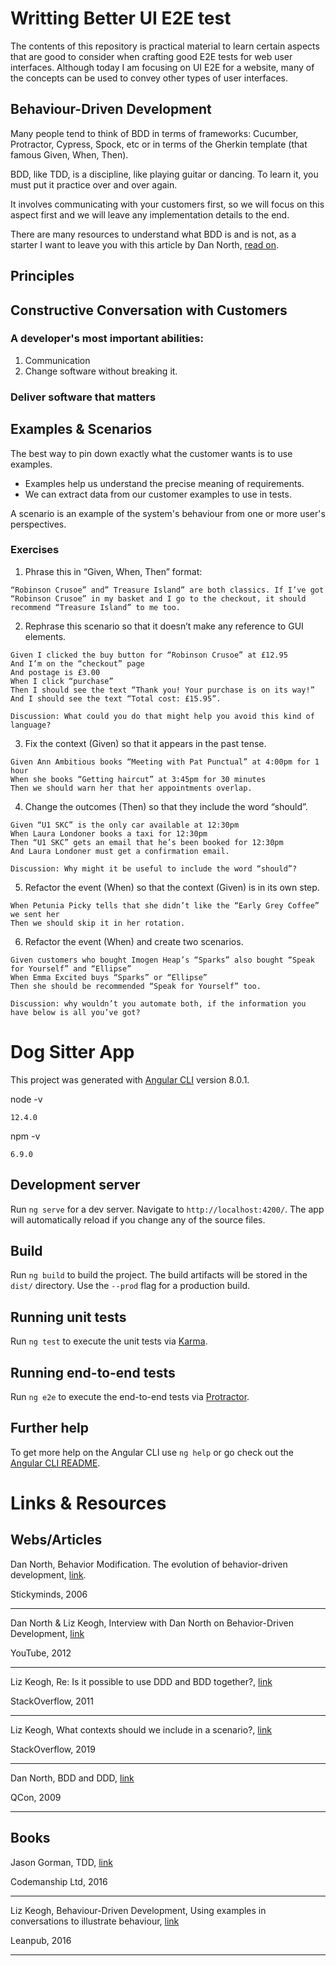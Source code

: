 # Writting Better UI E2E test

The contents of this repository is practical material to learn certain aspects that are good to consider
when crafting good E2E tests for web user interfaces. Although today I am focusing on UI E2E for a website,
many of the concepts can be used to convey other types of user interfaces. 

## Behaviour-Driven Development

Many people tend to think of BDD in terms of frameworks: Cucumber, Protractor, Cypress, Spock, etc or in terms
of the Gherkin template (that famous Given, When, Then).

BDD, like TDD, is a discipline, like playing guitar or dancing. To learn it, you must put it practice over and over again.

It involves communicating with your customers first, so we will focus on this aspect first and we will leave
any implementation details to the end.

There are many resources to understand what BDD is and is not, as a starter I want to leave you 
with this article by Dan North, [read on](https://www.stickyminds.com/better-software-magazine/behavior-modification).  

## Principles

## Constructive Conversation with Customers

### A developer's most important abilities:
1. Communication
2. Change software without breaking it.

### Deliver software that matters

## Examples & Scenarios

The best way to pin down exactly what the customer wants is to use examples.
* Examples help us understand the precise meaning of requirements.
* We can extract data from our customer examples to use in tests.

A scenario is an example of the system's behaviour from one or more user's perspectives.

### Exercises

1. Phrase this in “Given, When, Then” format:
 
 ```
“Robinson Crusoe” and” Treasure Island” are both classics. If I’ve got “Robinson Crusoe” in my basket and I go to the checkout, it should recommend “Treasure Island” to me too.
 ```
 
2. Rephrase this scenario so that it doesn’t make any reference to GUI elements. 
 
 ```
Given I clicked the buy button for “Robinson Crusoe” at £12.95
And I’m on the “checkout” page
And postage is £3.00
When I click “purchase”
Then I should see the text “Thank you! Your purchase is on its way!”
And I should see the text “Total cost: £15.95”.
 ```
 
 ```
 Discussion: What could you do that might help you avoid this kind of language?
  ```

3. Fix the context (Given) so that it appears in the past tense.
 
 ```
 Given Ann Ambitious books “Meeting with Pat Punctual” at 4:00pm for 1 hour
When she books “Getting haircut” at 3:45pm for 30 minutes
Then we should warn her that her appointments overlap.
 ```
 
4. Change the outcomes (Then) so that they include the word “should”. 
 
 ```
 Given “U1 SKC” is the only car available at 12:30pm
When Laura Londoner books a taxi for 12:30pm
Then “U1 SKC” gets an email that he’s been booked for 12:30pm
And Laura Londoner must get a confirmation email.
 ```
 
  ```
Discussion: Why might it be useful to include the word “should”?
 ```
 
5. Refactor the event (When) so that the context (Given) is in its own step.
 
 ```
When Petunia Picky tells that she didn’t like the “Early Grey Coffee” we sent her
Then we should skip it in her rotation.
 ```
 
6. Refactor the event (When) and create two scenarios.
 
 ``` 
Given customers who bought Imogen Heap’s “Sparks” also bought “Speak for Yourself” and “Ellipse”
When Emma Excited buys “Sparks” or “Ellipse”
Then she should be recommended “Speak for Yourself” too.
 ```
 
 ```
Discussion: why wouldn’t you automate both, if the information you have below is all you’ve got?
 ```


# Dog Sitter App

This project was generated with [Angular CLI](https://github.com/angular/angular-cli) version 8.0.1.

node -v
```
12.4.0
```

npm -v
```
6.9.0
```

## Development server

Run `ng serve` for a dev server. Navigate to `http://localhost:4200/`. The app will automatically reload if you change any of the source files.

## Build

Run `ng build` to build the project. The build artifacts will be stored in the `dist/` directory. Use the `--prod` flag for a production build.

## Running unit tests

Run `ng test` to execute the unit tests via [Karma](https://karma-runner.github.io).

## Running end-to-end tests

Run `ng e2e` to execute the end-to-end tests via [Protractor](http://www.protractortest.org/).

## Further help

To get more help on the Angular CLI use `ng help` or go check out the [Angular CLI README](https://github.com/angular/angular-cli/blob/master/README.md).

# Links & Resources

## Webs/Articles

Dan North, Behavior Modification. The evolution of behavior-driven development,
[link](https://www.stickyminds.com/better-software-magazine/behavior-modification).

Stickyminds, 2006

---

Dan North & Liz Keogh, Interview with Dan North on Behavior-Driven Development,
[link](https://youtu.be/qWsnmx45734)

YouTube, 2012

---

Liz Keogh, Re: Is it possible to use DDD and BDD together?,
[link](https://stackoverflow.com/a/7152118)

StackOverflow, 2011

---

Liz Keogh, What contexts should we include in a scenario?,
[link](https://stackoverflow.com/a/56002442)

StackOverflow, 2019

---

Dan North, BDD and DDD,
[link](https://www.infoq.com/presentations/bdd-and-ddd/)

QCon, 2009

---

## Books

Jason Gorman, TDD, 
[link](http://codemanship.co.uk/tdd_jasongorman_codemanship.pdf)

Codemanship Ltd, 2016

---
Liz Keogh, Behaviour-Driven Development, Using examples in conversations to illustrate behaviour,
[link](https://leanpub.com/bdd)

Leanpub, 2016

--- 


